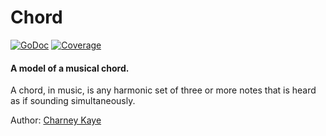 # Chord

[![GoDoc](https://godoc.org/gopkg.in/music-theory.v0/chord?status.svg)](https://godoc.org/gopkg.in/music-theory.v0/chord) [![Coverage](https://img.shields.io/badge/coverage-100%-brightgreen.svg?style=flat)](https://gocover.io/gopkg.in/music-theory.v0/chord)

#### A model of a musical chord.

A chord, in music, is any harmonic set of three or more notes that is heard as if sounding simultaneously.

Author: [Charney Kaye](http://w.charney.io)
